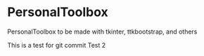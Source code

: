# PersonalToolbox
PersonalToolbox to be made with tkinter, ttkbootstrap, and others

This is a test for git commit
Test 2